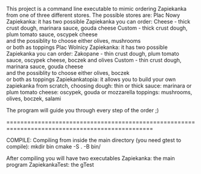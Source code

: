 This project is a command line executable to mimic ordering Zapiekanka from one of three different stores. 
The possible stores are: 
      Plac Nowy Zapiekanka: it has two possible Zapiekanka you can order: 
            Cheese      - thick crust dough, marinara sauce, gouda cheese 
            Custom      - thick crust dough, plum tomato sauce, oscypek cheese  
                              and the possiblity to choose either olives, mushrooms  
                              or both as toppings 
      Plac Wolnicy Zapiekanka: it has two possible Zapiekanka you can order: 
            Zakopane    - thin crust dough, plum tomato sauce, oscypek cheese, boczek and olives 
            Custom      - thin crust dough, marinara sauce, gouda cheese  
                              and the possiblity to choose either olives, boczek  
                              or both as toppings 
      Zapiekankatopia: it allows you to build your own zapiekanka from scratch, choosing 
            dough:      thin or thick 
            sauce:      marinara or plum tomato 
            cheese:     oscypek, gouda or mozzarella 
            toppings:   mushrooms, olives, boczek, salami 
 
The program will guide you through every step of the order ;)  
             
================================================================================================ 
 
COMPILE: 
Compiling from inside the main directory (you need gtest to compile): 
      mkdir bin 
      cmake -S . -B bin/ 
       
After compiling you will have two executables 
      Zapiekanka:       the main program 
      ZapiekankaTest:   the gTest 

